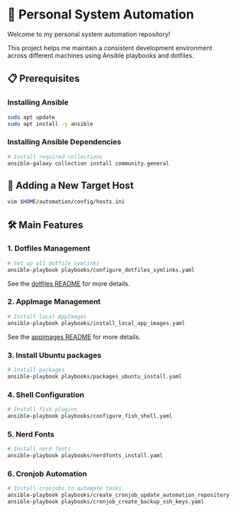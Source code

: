 # 🚀 Personal System Automation

Welcome to my personal system automation repository! 

This project helps me maintain a consistent development environment across different machines using Ansible playbooks and dotfiles.

## 📋 Prerequisites

### Installing Ansible
```bash
sudo apt update
sudo apt install -y ansible
```

### Installing Ansible Dependencies
```bash
# Install required collections
ansible-galaxy collection install community.general
```

## 🎯 Adding a New Target Host

```bash
vim $HOME/automation/config/hosts.ini
```

## 🛠️ Main Features

### 1. Dotfiles Management
```bash
# Set up all dotfile symlinks
ansible-playbook playbooks/configure_dotfiles_symlinks.yaml
```
See the [dotfiles README](dotfiles/README.md) for more details.

### 2. AppImage Management
```bash
# Install local AppImages
ansible-playbook playbooks/install_local_app_images.yaml
```
See the [appimages README](appimages/README.md) for more details.

### 3. Install Ubuntu packages
```bash
# Install packages
ansible-playbook playbooks/packages_ubuntu_install.yaml
```

### 4. Shell Configuration
```bash
# Install fish plugins
ansible-playbook playbooks/configure_fish_shell.yaml
```

### 5. Nerd Fonts
```bash
# Install nerd fonts
ansible-playbook playbooks/nerdfonts_install.yaml
```

### 6. Cronjob Automation
```bash
# Install cronjobs to automate tasks
ansible-playbook playbooks/create_cronjob_update_automation_repository.yaml
ansible-playbook playbooks/cronjob_create_backup_ssh_keys.yaml
```
